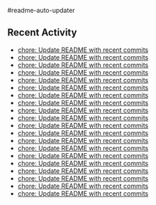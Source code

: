#readme-auto-updater

## Recent Activity
<!-- LATEST_COMMITS:START -->
- [chore: Update README with recent commits](https://github.com/NEO1717/readme-auto-updater/commit/1150581fe663f42a8110831a88c0ee9dd44a358f)
- [chore: Update README with recent commits](https://github.com/NEO1717/readme-auto-updater/commit/447fa3c7ff9c1641bf30da756bffe525741f6cc1)
- [chore: Update README with recent commits](https://github.com/NEO1717/readme-auto-updater/commit/37a4425adad7fc5ed0b63bd5fd994443282b320d)
- [chore: Update README with recent commits](https://github.com/NEO1717/readme-auto-updater/commit/aa0cb5fbe384680476121fd4640ac2429b0fec4c)
- [chore: Update README with recent commits](https://github.com/NEO1717/readme-auto-updater/commit/e76ed2c2038869ca1905c18bfc3a2eca5220334b)
- [chore: Update README with recent commits](https://github.com/NEO1717/readme-auto-updater/commit/0b8fcf5b695dc41815459ace779d9e7122a6222d)
- [chore: Update README with recent commits](https://github.com/NEO1717/readme-auto-updater/commit/9996b256698e26765fa9b378dfc4a7027f916377)
- [chore: Update README with recent commits](https://github.com/NEO1717/readme-auto-updater/commit/ff061a3fd38b443686a39f14f4e933d504aa1a26)
- [chore: Update README with recent commits](https://github.com/NEO1717/readme-auto-updater/commit/1ac96f29fc6b71eed8ae436728ae80a977a0465e)
- [chore: Update README with recent commits](https://github.com/NEO1717/readme-auto-updater/commit/aea568ccb7f3621022805e664293f71d35a60c8c)
- [chore: Update README with recent commits](https://github.com/NEO1717/readme-auto-updater/commit/3378f34fdd8d5ff49149a01486ee9c6a7b88ce66)
- [chore: Update README with recent commits](https://github.com/NEO1717/readme-auto-updater/commit/d437e830fd6fccb6cc062acb2c0a41e0f041ab24)
- [chore: Update README with recent commits](https://github.com/NEO1717/readme-auto-updater/commit/e93496f1975e418fcf95bd385acf76f9afa4a56f)
- [chore: Update README with recent commits](https://github.com/NEO1717/readme-auto-updater/commit/887b18582f95e1bc1bdf6883a8e8094b03befb59)
- [chore: Update README with recent commits](https://github.com/NEO1717/readme-auto-updater/commit/891eff32a69742cc487fce9d65ce738d2e915f02)
- [chore: Update README with recent commits](https://github.com/NEO1717/readme-auto-updater/commit/d8f4e2e5e4ae2f4644cfbdbb64101b75d80d413d)
- [chore: Update README with recent commits](https://github.com/NEO1717/readme-auto-updater/commit/dc45db815bcfcf2bba9fd6e87a0de0402432b50f)
- [chore: Update README with recent commits](https://github.com/NEO1717/readme-auto-updater/commit/70d94ed3e08b074244662cbe95c0f2ce29522424)
- [chore: Update README with recent commits](https://github.com/NEO1717/readme-auto-updater/commit/50e2f101f24615276b678c104780092e246fb32e)
- [chore: Update README with recent commits](https://github.com/NEO1717/readme-auto-updater/commit/7500b2ccae054cdbd4df50a2a2e0bc3d8c63bc19)
<!-- LATEST_COMMITS:END -->

